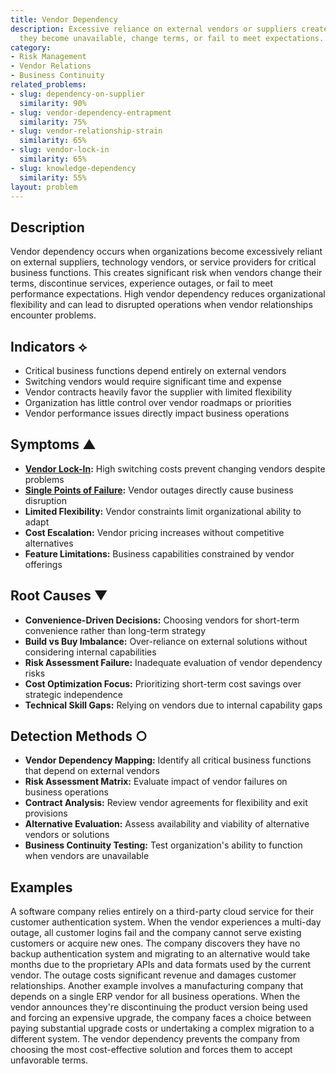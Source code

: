 ```yaml
---
title: Vendor Dependency
description: Excessive reliance on external vendors or suppliers creates risks when
  they become unavailable, change terms, or fail to meet expectations.
category:
- Risk Management
- Vendor Relations
- Business Continuity
related_problems:
- slug: dependency-on-supplier
  similarity: 90%
- slug: vendor-dependency-entrapment
  similarity: 75%
- slug: vendor-relationship-strain
  similarity: 65%
- slug: vendor-lock-in
  similarity: 65%
- slug: knowledge-dependency
  similarity: 55%
layout: problem
---
```


## Description

Vendor dependency occurs when organizations become excessively reliant on external suppliers, technology vendors, or service providers for critical business functions. This creates significant risk when vendors change their terms, discontinue services, experience outages, or fail to meet performance expectations. High vendor dependency reduces organizational flexibility and can lead to disrupted operations when vendor relationships encounter problems.

## Indicators ⟡

- Critical business functions depend entirely on external vendors
- Switching vendors would require significant time and expense
- Vendor contracts heavily favor the supplier with limited flexibility
- Organization has little control over vendor roadmaps or priorities
- Vendor performance issues directly impact business operations

## Symptoms ▲

- **[Vendor Lock-In](vendor-lock-in.md):** High switching costs prevent changing vendors despite problems
- **[Single Points of Failure](single-points-of-failure.md):** Vendor outages directly cause business disruption
- **Limited Flexibility:** Vendor constraints limit organizational ability to adapt
- **Cost Escalation:** Vendor pricing increases without competitive alternatives
- **Feature Limitations:** Business capabilities constrained by vendor offerings

## Root Causes ▼

- **Convenience-Driven Decisions:** Choosing vendors for short-term convenience rather than long-term strategy
- **Build vs Buy Imbalance:** Over-reliance on external solutions without considering internal capabilities
- **Risk Assessment Failure:** Inadequate evaluation of vendor dependency risks
- **Cost Optimization Focus:** Prioritizing short-term cost savings over strategic independence
- **Technical Skill Gaps:** Relying on vendors due to internal capability gaps

## Detection Methods ○

- **Vendor Dependency Mapping:** Identify all critical business functions that depend on external vendors
- **Risk Assessment Matrix:** Evaluate impact of vendor failures on business operations
- **Contract Analysis:** Review vendor agreements for flexibility and exit provisions
- **Alternative Evaluation:** Assess availability and viability of alternative vendors or solutions
- **Business Continuity Testing:** Test organization's ability to function when vendors are unavailable

## Examples

A software company relies entirely on a third-party cloud service for their customer authentication system. When the vendor experiences a multi-day outage, all customer logins fail and the company cannot serve existing customers or acquire new ones. The company discovers they have no backup authentication system and migrating to an alternative would take months due to the proprietary APIs and data formats used by the current vendor. The outage costs significant revenue and damages customer relationships. Another example involves a manufacturing company that depends on a single ERP vendor for all business operations. When the vendor announces they're discontinuing the product version being used and forcing an expensive upgrade, the company faces a choice between paying substantial upgrade costs or undertaking a complex migration to a different system. The vendor dependency prevents the company from choosing the most cost-effective solution and forces them to accept unfavorable terms.